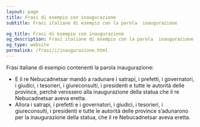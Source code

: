 ```yaml
---
layout: page
title: Frasi di esempio con inaugurazione 
subtitle: Frasi italiane di esempio con la parola  inaugurazione

og_title: Frasi di esempio con inaugurazione 
og_description: Frasi italiane di esempio con la parola  inaugurazione
og_type: website
permalink: /frasi/i/inaugurazione.html
---
```


Frasi italiane di esempio contenenti la parola inaugurazione:


- E il re Nebucadnetsar mandò a radunare i satrapi, i prefetti, i governatori, i giudici, i tesorieri, i giureconsulti, i presidenti e tutte le autorità delle province, perché venissero alla inaugurazione della statua che il re Nebucadnetsar aveva eretta.
- Allora i satrapi, i prefetti e i governatori, i giudici, i tesorieri, i giureconsulti, i presidenti e tutte le autorità delle province s’adunarono per la inaugurazione della statua, che il re Nebucadnetsar aveva eretta.

